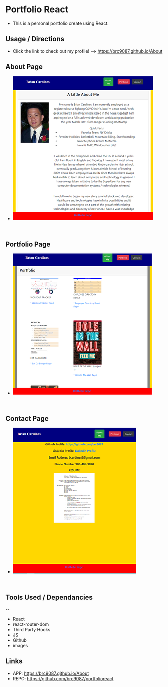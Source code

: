 # Portfolio React

* This is a personal portfolio create using React. 

## Usage / Directions
* Click the link to check out my profile! ==> https://brc9087.github.io/About

## About Page
* ![](./src/images/aboutpage.PNG )

<br>

## Portfolio Page
* ![](./src/images/portfolio.PNG)

<br>
    
    
## Contact Page
*  ![](./src/images/contact.PNG)

<br>

## Tools Used / Dependancies
--
* React
* react-router-dom
* Third Party Hooks
* JS
* Github
* images

## Links
* APP: https://brc9087.github.io/About
* REPO: https://github.com/brc9087/portfolioreact
